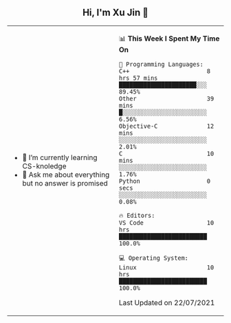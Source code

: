 <h2 align="center"> Hi, I'm Xu Jin 👋 </h2>

<table>
    <tr>
        <td valign="center" width="50%">
<!--             <p align="center">
              <img src="https://img.shields.io/github/stars/keithnull?style=social" alt="Github stars" />
              <img src="https://img.shields.io/github/followers/keithnull?style=social" alt="Github followers" />
              <a href="https://twitter.com/_zackwu"><img src="https://img.shields.io/badge/@__zackwu-1DA1F2?style=flat&logo=Twitter&logoColor=white" alt="Twitter"/></a>
              <a href="https://www.linkedin.com/in/wuzhengke/?locale=en_US"><img src="https://img.shields.io/badge/@wuzhengke-0073b1?style=flat&logo=LinkedIn&logoColor=white" alt="Linkedin" /></a>
              <a href="https://www.douban.com/people/keith1"><img src="https://img.shields.io/badge/@keith1-007722?style=flat&logo=Douban&logoColor=white" alt="Douban" /></a>
              <img src="https://visitor-badge.glitch.me/badge?page_id=jiayouxujin" alt="vistors" />
            </p> -->
            <ul>
                <li>🌱 I’m currently learning CS-knoledge</li>
                <li>💬 Ask me about everything but no answer is promised</li>
            </ul>
        </td>
       <td valign="top" width="50%">
    
<!--START_SECTION:waka-->
📊 **This Week I Spent My Time On** 

```text
💬 Programming Languages: 
C++                      8 hrs 57 mins       ██████████████████████░░░   89.45% 
Other                    39 mins             █░░░░░░░░░░░░░░░░░░░░░░░░   6.56% 
Objective-C              12 mins             ░░░░░░░░░░░░░░░░░░░░░░░░░   2.01% 
C                        10 mins             ░░░░░░░░░░░░░░░░░░░░░░░░░   1.76% 
Python                   0 secs              ░░░░░░░░░░░░░░░░░░░░░░░░░   0.08%

🔥 Editors: 
VS Code                  10 hrs              █████████████████████████   100.0%

💻 Operating System: 
Linux                    10 hrs              █████████████████████████   100.0%

```


 Last Updated on 22/07/2021
<!--END_SECTION:waka-->
</td></tr>
</table>
